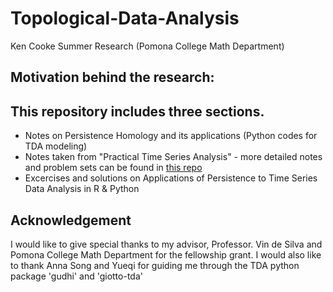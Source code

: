 # Topological-Data-Analysis
Ken Cooke Summer Research (Pomona College Math Department) 

## Motivation behind the research: 


## This repository includes three sections. 
- Notes on Persistence Homology and its applications (Python codes for TDA modeling)
- Notes taken from "Practical Time Series Analysis" - more detailed notes and problem sets can be found in [this repo](https://github.com/sarahheayoon/Practical-Time-Series-Analysis-Prediction-With-Statistics-And-Machine-Learning-Notes)
- Excercises and solutions on Applications of Persistence to Time Series Data Analysis in R & Python 

## Acknowledgement
I would like to give special thanks to my advisor, Professor. Vin de Silva and Pomona College Math Department for the fellowship grant. 
I would also like to thank Anna Song and Yueqi for guiding me through the TDA python package 'gudhi' and 'giotto-tda'
